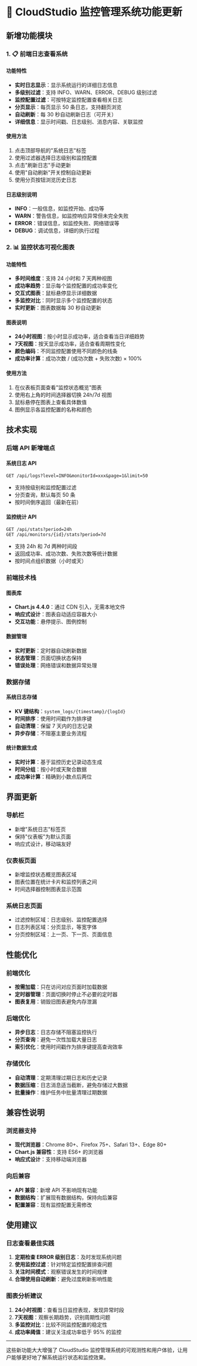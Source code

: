 # 🎉 CloudStudio 监控管理系统功能更新

## 新增功能模块

### 1. 📋 前端日志查看系统

#### 功能特性
- **实时日志显示**：显示系统运行的详细日志信息
- **多级别过滤**：支持 INFO、WARN、ERROR、DEBUG 级别过滤
- **监控配置过滤**：可按特定监控配置查看相关日志
- **分页显示**：每页显示 50 条日志，支持翻页浏览
- **自动刷新**：每 30 秒自动刷新日志（可开关）
- **详细信息**：显示时间戳、日志级别、消息内容、关联监控

#### 使用方法
1. 点击顶部导航的"系统日志"标签
2. 使用过滤器选择日志级别和监控配置
3. 点击"刷新日志"手动更新
4. 使用"自动刷新"开关控制自动更新
5. 使用分页按钮浏览历史日志

#### 日志级别说明
- **INFO**：一般信息，如监控开始、成功等
- **WARN**：警告信息，如监控响应异常但未完全失败
- **ERROR**：错误信息，如监控失败、网络错误等
- **DEBUG**：调试信息，详细的执行过程

### 2. 📊 监控状态可视化图表

#### 功能特性
- **多时间维度**：支持 24 小时和 7 天两种视图
- **成功率趋势**：显示每个监控配置的成功率变化
- **交互式图表**：鼠标悬停显示详细数据
- **多监控对比**：同时显示多个监控配置的状态
- **实时更新**：图表数据每 30 秒自动更新

#### 图表说明
- **24小时视图**：按小时显示成功率，适合查看当日详细趋势
- **7天视图**：按天显示成功率，适合查看周期性变化
- **颜色编码**：不同监控配置使用不同颜色的线条
- **成功率计算**：成功次数 / (成功次数 + 失败次数) × 100%

#### 使用方法
1. 在仪表板页面查看"监控状态概览"图表
2. 使用右上角的时间选择器切换 24h/7d 视图
3. 鼠标悬停在图表上查看具体数值
4. 图例显示各监控配置的名称和颜色

## 技术实现

### 后端 API 新增端点

#### 系统日志 API
```
GET /api/logs?level=INFO&monitorId=xxx&page=1&limit=50
```
- 支持按级别和监控配置过滤
- 分页查询，默认每页 50 条
- 按时间倒序返回（最新在前）

#### 监控统计 API
```
GET /api/stats?period=24h
GET /api/monitors/{id}/stats?period=7d
```
- 支持 24h 和 7d 两种时间段
- 返回成功率、成功次数、失败次数等统计数据
- 按时间点组织数据（小时或天）

### 前端技术栈

#### 图表库
- **Chart.js 4.4.0**：通过 CDN 引入，无需本地文件
- **响应式设计**：图表自动适应容器大小
- **交互功能**：悬停提示、图例控制

#### 数据管理
- **实时更新**：定时器自动刷新数据
- **状态管理**：页面切换状态保持
- **错误处理**：网络错误和数据异常处理

### 数据存储

#### 系统日志存储
- **KV 键结构**：`system_logs/{timestamp}/{logId}`
- **时间排序**：使用时间戳作为排序键
- **自动清理**：保留 7 天内的日志记录
- **异步存储**：不阻塞主要业务流程

#### 统计数据生成
- **实时计算**：基于监控历史记录动态生成
- **时间分组**：按小时或天聚合数据
- **成功率计算**：精确到小数点后两位

## 界面更新

### 导航栏
- 新增"系统日志"标签页
- 保持"仪表板"为默认页面
- 响应式设计，移动端友好

### 仪表板页面
- 新增监控状态概览图表区域
- 图表位置在统计卡片和监控列表之间
- 时间选择器控制图表显示范围

### 系统日志页面
- 过滤控制区域：日志级别、监控配置选择
- 日志列表区域：分页显示，等宽字体
- 分页控制区域：上一页、下一页、页面信息

## 性能优化

### 前端优化
- **按需加载**：只在访问对应页面时加载数据
- **定时器管理**：页面切换时停止不必要的定时器
- **图表复用**：销毁旧图表避免内存泄漏

### 后端优化
- **异步日志**：日志存储不阻塞监控执行
- **分页查询**：避免一次性加载大量日志
- **索引优化**：使用时间戳作为排序键提高查询效率

### 存储优化
- **自动清理**：定期清理过期日志和历史记录
- **数据压缩**：日志消息适当截断，避免存储过大数据
- **批量操作**：维护任务中批量清理过期数据

## 兼容性说明

### 浏览器支持
- **现代浏览器**：Chrome 80+、Firefox 75+、Safari 13+、Edge 80+
- **Chart.js 兼容性**：支持 ES6+ 的浏览器
- **响应式设计**：支持移动端浏览器

### 向后兼容
- **API 兼容**：新增 API 不影响现有功能
- **数据结构**：扩展现有数据结构，保持向后兼容
- **配置兼容**：现有监控配置无需修改

## 使用建议

### 日志查看最佳实践
1. **定期检查 ERROR 级别日志**：及时发现系统问题
2. **使用监控过滤**：针对特定监控配置排查问题
3. **关注时间模式**：观察错误发生的时间规律
4. **合理使用自动刷新**：避免过度刷新影响性能

### 图表分析建议
1. **24小时视图**：查看当日监控表现，发现异常时段
2. **7天视图**：观察长期趋势，识别周期性问题
3. **多监控对比**：比较不同监控配置的稳定性
4. **成功率阈值**：建议关注成功率低于 95% 的监控

---

这些新功能大大增强了 CloudStudio 监控管理系统的可观测性和用户体验，让用户能够更好地了解系统运行状态和监控效果。
